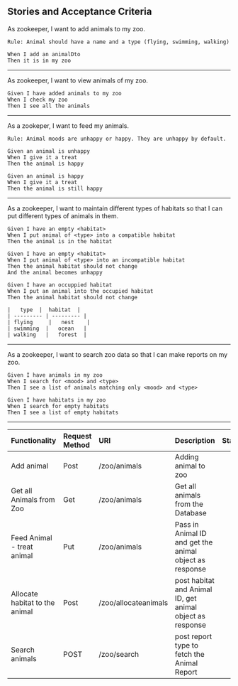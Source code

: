 Stories and Acceptance Criteria
---------------------------------------------------------------------------------
As zookeeper, I want to add animals to my zoo.
````
Rule: Animal should have a name and a type (flying, swimming, walking)

When I add an animalDto
Then it is in my zoo
````
---------------------------------------------------------------------------------
As zookeeper, I want to view animals of my zoo.

````
Given I have added animals to my zoo
When I check my zoo
Then I see all the animals
````
---------------------------------------------------------------------------------
As a zookeper, I want to feed my animals.

````
Rule: Animal moods are unhappy or happy. They are unhappy by default.
````
````
Given an animal is unhappy
When I give it a treat
Then the animal is happy
````
````
Given an animal is happy
When I give it a treat
Then the animal is still happy
````
---------------------------------------------------------------------------------
As a zookeeper, I want to maintain different types of habitats so that 
I can put different types of animals in them.
````
Given I have an empty <habitat>
When I put animal of <type> into a compatible habitat
Then the animal is in the habitat
````
````
Given I have an empty <habitat>
When I put animal of <type> into an incompatible habitat
Then the animal habitat should not change
And the animal becomes unhappy
````
````
Given I have an occuppied habitat
When I put an animal into the occupied habitat
Then the animal habitat should not change

|   type  |  habitat  |
| --------- | --------- | 
| flying     |   nest    | 
| swimming  |   ocean   | 
| walking   |   forest  | 
````
---------------------------------------------------------------------------------

As a zookeeper, I want to search zoo data so that I can make reports on my zoo.
````
Given I have animals in my zoo
When I search for <mood> and <type>
Then I see a list of animals matching only <mood> and <type>
````
````
Given I have habitats in my zoo
When I search for empty habitats
Then I see a list of empty habitats
````
---------------------------------------------------------------------------------
|Functionality|Request Method|URI|Description|Status
|-------------|:-------------|:---|:----------|-----:|
|Add animal|Post|/zoo/animals|Adding animal to zoo| 201
|Get all Animals from Zoo|Get|/zoo/animals|Get all animals from the Database|200 
|Feed Animal - treat animal|Put|/zoo/animals| Pass in Animal ID and get the animal object as response|200
|Allocate habitat to the animal|Post|/zoo/allocateanimals| post habitat and Animal ID, get animal object as response|200 
|Search animals|POST|/zoo/search|post report type to fetch the Animal Report|200









